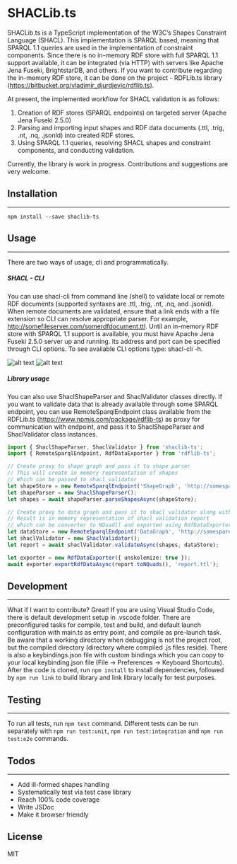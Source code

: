 # SHACLib.ts

SHACLib.ts is a TypeScript implementation of the W3C’s Shapes Constraint Language (SHACL). 
This implementation is SPARQL based, meaning that SPARQL 1.1 queries are used in the implementation of constraint components. 
Since there is no in-memory RDF store with full SPARQL 1.1 support available, it can be integrated (via HTTP) with servers like Apache Jena Fuseki, BrightstarDB, and others. 
If you want to contribute regarding the in-memory RDF store, it can be done on the project - RDFLib.ts library (https://bitbucket.org/vladimir_djurdjevic/rdflib.ts). 

At present, the implemented workflow for SHACL validation is as follows: 
 1. Creation of RDF stores (SPARQL endpoints) on targeted server (Apache Jena Fuseki 2.5.0) 
 2. Parsing and importing input shapes and RDF data documents (.ttl, .trig, .nt, .nq, .jsonld) into created RDF stores. 
 3. Using SPARQL 1.1 queries, resolving SHACL shapes and constraint components, and conducting validation. 
 
Currently, the library is work in progress. Contributions and suggestions are very welcome.


## Installation
---

`npm install --save shaclib-ts`

## Usage
---
There are two ways of usage, cli and programmatically. 
##### SHACL - CLI
You can use shacl-cli from command line (shell) to validate local or remote RDF documents (supported syntaxes are .ttl, .trig, .nt, .nq, and .jsonld). 
When remote documents are validated, ensure that a link ends with a file extension so CLI can resolve appropriate parser. For example, http://somefileserver.com/somerdfdocument.ttl. 
Until an in-memory RDF store with SPARQL 1.1 support is available, you must have Apache Jena Fuseki 2.5.0 server up and running. Its address and port can be specified through CLI options. 
To see available CLI options type: shacl-cli -h.

![alt text](http://i64.tinypic.com/2la7eok.png)
![alt text](http://i64.tinypic.com/2cnaxys.png)

##### Library usage
You can also use ShaclShapeParser and ShaclValidator classes directly. 
If you want to validate data that is already available through some SPARQL endpoint, you can use RemoteSparqlEndpoint class available from the RDFLib.ts (https://www.npmjs.com/package/rdflib-ts) as proxy for communication with endpoint, and pass it to ShaclShapeParser and ShaclValidator class instances.

```typescript
import { ShaclShapeParser, ShaclValidator } from 'shaclib-ts';
import { RemoteSparqlEndpoint, RdfDataExporter } from 'rdflib-ts';

// Create proxy to shape graph and pass it to shape parser
// This will create in memory representation of shapes
// Which can be passed to shacl validator
let shapeStore = new RemoteSparqlEndpoint('ShapeGraph', 'http://somesparqlserver.com');
let shapeParser = new ShaclShapeParser();
let shapes = await shapeParser.parseShapesAsync(shapeStore);

// Create proxy to data graph and pass it to shacl validator along with parsed shapes
// Result is in memory representation of shacl validation report
// which can be converter to NQuad[] and exported using RdfDataExporter from `rdflib-ts`;
let dataStore = new RemoteSparqlEndpoint('DataGraph', 'http://somesparqlserver.com');
let shaclValidator = new ShaclValidator();
let report = await shaclValidator.validateAsync(shapes, dataStore);

let exporter = new RdfDataExporter({ unskolemize: true });
await exporter.exportRdfDataAsync(report.toNQuads(), 'report.ttl');
```



## Development
---

What if I want to contribute? Great! If you are using Visual Studio Code, there is default development setup in .vscode folder. 
There are preconfigured tasks for compile, test and build, and default launch configuration with main.ts as entry point, and compile as pre-launch task. 
Be aware that a working directory when debugging is not the project root, but the compiled directory (directory where compiled .js files reside). 
There is also a keybindings.json file with custom bindings which you can copy to your local keybinding.json file (File -> Preferences -> Keyboard Shortcuts).
After the code is cloned, run `npm install` to install dependencies, followed by `npm run link` to build library and link library locally for test purposes.

## Testing
---

To run all tests, run `npm test` command. Different tests can be run separately with `npm run test:unit`, `npm run test:integration` and `npm run test:e2e` commands. 

## Todos
---

 - Add ill-formed shapes handling
 - Systematically test via test case library
 - Reach 100% code coverage
 - Write JSDoc
 - Make it browser friendly

License
----

MIT
